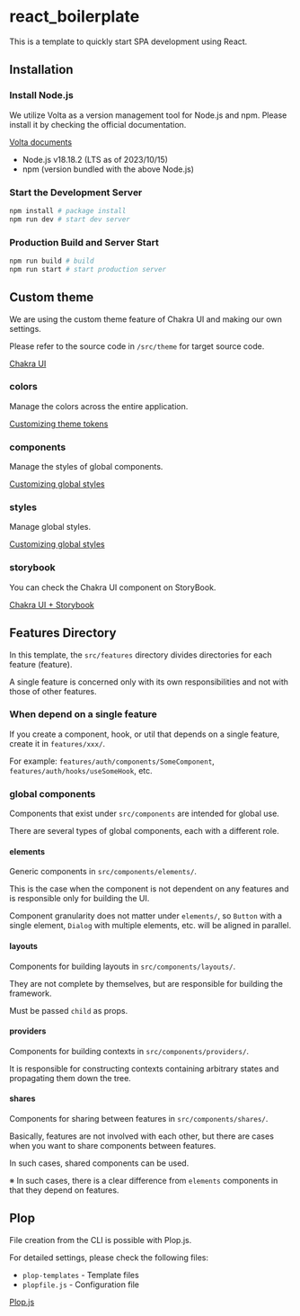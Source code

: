 # react_boilerplate

This is a template to quickly start SPA development using React.

## Installation

### Install Node.js

We utilize Volta as a version management tool for Node.js and npm. Please install it by checking the official documentation.

[Volta documents](https://docs.volta.sh/guide/)

- Node.js v18.18.2 (LTS as of 2023/10/15)
- npm (version bundled with the above Node.js)

### Start the Development Server

```sh
npm install # package install
npm run dev # start dev server
```

### Production Build and Server Start

```sh
npm run build # build
npm run start # start production server
```

## Custom theme

We are using the custom theme feature of Chakra UI and making our own settings.

Please refer to the source code in `/src/theme` for target source code.

[Chakra UI](https://chakra-ui.com/)

### colors

Manage the colors across the entire application.

[Customizing theme tokens](https://chakra-ui.com/docs/styled-system/customize-theme#customizing-theme-tokens)

### components

Manage the styles of global components.

[Customizing global styles](https://chakra-ui.com/docs/styled-system/customize-theme#customizing-single-components)

### styles

Manage global styles.

[Customizing global styles](https://chakra-ui.com/docs/styled-system/customize-theme#customizing-global-styles)

### storybook

You can check the Chakra UI component on StoryBook.

[Chakra UI + Storybook](https://chakra-ui.com/getting-started/with-storybook)

## Features Directory

In this template, the `src/features` directory divides directories for each feature (feature).

A single feature is concerned only with its own responsibilities and not with those of other features.

### When depend on a single feature

If you create a component, hook, or util that depends on a single feature, create it in `features/xxx/`.

For example: `features/auth/components/SomeComponent`, `features/auth/hooks/useSomeHook`, etc.

### global components

Components that exist under `src/components` are intended for global use.

There are several types of global components, each with a different role.

#### elements

Generic components in `src/components/elements/`.

This is the case when the component is not dependent on any features and is responsible only for building the UI.

Component granularity does not matter under `elements/`, so `Button` with a single element, `Dialog` with multiple elements, etc. will be aligned in parallel.

#### layouts

Components for building layouts in `src/components/layouts/`.

They are not complete by themselves, but are responsible for building the framework.

Must be passed `child` as props.

#### providers

Components for building contexts in `src/components/providers/`.

It is responsible for constructing contexts containing arbitrary states and propagating them down the tree.

#### shares

Components for sharing between features in `src/components/shares/`.

Basically, features are not involved with each other, but there are cases when you want to share components between features.

In such cases, shared components can be used.

※ In such cases, there is a clear difference from `elements` components in that they depend on features.

## Plop

File creation from the CLI is possible with Plop.js.

For detailed settings, please check the following files:

- `plop-templates` - Template files
- `plopfile.js` - Configuration file

[Plop.js](https://plopjs.com/)
